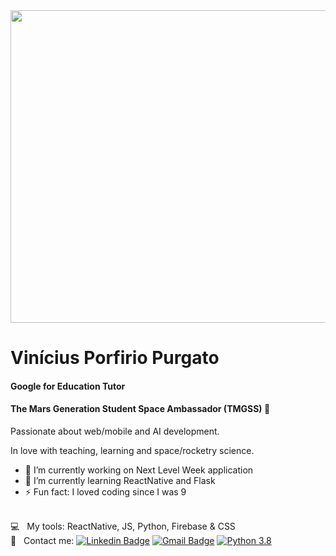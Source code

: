 <img width="700" height="500" src="https://lh3.googleusercontent.com/YJdOYhmKBRp9BIk2VcmPfMjmQjK4B-IWOeEKDqqGNzkmtH_QvPYtVEDB7Hv0GL542diLuqhFRQ8z3fcMBztU30iWmXyQTJUFok1JGcG5kdV3HN6Pg8kEwPLX3jPI2hdBhlxq11SZnvGqqUT-Jt4Sw6qYEu9-wSqMY0sTOQfo9JunCtsWh9-hRpZ0UyQRChxizJBEfI9TJqZd1dhG35LqID8Pj4kXgdve3TEtS3Qy_2hCw6j4ust-TYCfYmZz-kIzznJiUR_w3tzAf-0uBxyTnUNUj13XZkfudKZLSav7iLTYA0QcfQIeL0kvoSG4AlrJY_UwsmsKu-eOAI5LI_6qFGvfmvWJsud-erITDbOPaLHpcCL3lqO5z3iIpGkT733X37ESIOqHxINDM7gQkGLdCmhxJfPV8OzJGJPjURqgkNyAuJw_stilmMTyBn7_G_8vjNW3MOQWipZa-mjrAmtoWu7kQNUXuetlEgDm0rKnjyBO7cgTsSsL0n0Y0r7sUa169ntlOA90ykZMOZrm9gLtqoJWiNKlsqPPURu9XVQEUsdQ9FxgfBJrmnkf7rdbRJ3ZjxMoNtN1SjTmQmUu8RvNi4Cv6i1OtnGlwrNPxG9v12Xksbgabk6g9OVlD4i4bTjfIb8jkFjK5MFd2lLfWEjl5g5ZXdk9ex2f7Cnm9wWdmYJFOimm2a0TG6Z4tmC0=w1052-h789-no?authuser=0">


<h1> Vinícius Porfirio Purgato </h1>

<h4>Google for Education Tutor</h4>
<h4>The Mars Generation Student Space Ambassador (TMGSS)
🚀</h4>

Passionate about web/mobile and AI development.

In love with teaching, learning and space/rocketry science.

- 🔭 I’m currently working on Next Level Week application
- 🌱 I’m currently learning ReactNative and Flask
- ⚡ Fun fact: I loved coding since I was 9


<br/> :computer: &nbsp; My tools: ReactNative, JS, Python, Firebase & CSS
 <br/> :email: &nbsp; Contact me: [![Linkedin Badge](https://img.shields.io/badge/-ViníciusPurgato-blue?style=flat-square&logo=Linkedin&logoColor=white&link=https://https://www.linkedin.com/in/vin%C3%ADcius-porfirio-purgato-7891401b3/)](https://www.linkedin.com/in/vin%C3%ADcius-porfirio-purgato-7891401b3/) 
 [![Gmail Badge](https://img.shields.io/badge/-vinicius.purgato-c14438?style=flat-square&logo=Gmail&logoColor=white&link=mailto:vinicius.purgato@mapleiscool.g12.br)](mailto:vinicius.purgato@mapleiscool.g12.br)
[![Python 3.8](https://img.shields.io/badge/python-3.8-blue.svg)](https://www.python.org/downloads/release/python-380/)


<!--
**vinny380/vinny380** is a ✨ _special_ ✨ repository because its `README.md` (this file) appears on your GitHub profile.

Here are some ideas to get you started:

- 🔭 I’m currently working on ...
- 🌱 I’m currently learning ...
- 👯 I’m looking to collaborate on ...
- 🤔 I’m looking for help with ...
- 💬 Ask me about ...
- 📫 How to reach me: ...
- 😄 Pronouns: ...
- ⚡ Fun fact: ...
-->
